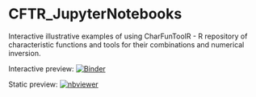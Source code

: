 # CFTR_JupyterNotebooks
Interactive illustrative examples of using CharFunToolR - R repository of characteristic functions and tools for their combinations and numerical inversion. 


Interactive preview: [![Binder](https://mybinder.org/badge_logo.svg)](https://mybinder.org/v2/gh/gajdosandrej/CFTR_JupyterNotebooks.git/HEAD) 

Static preview: [![nbviewer](https://github.com/jupyter/design/blob/master/logos/Badges/nbviewer_badge.svg)](https://nbviewer.org/github/gajdosandrej/CFTR_JupyterNotebooks/blob/main/index_CFTR.ipynb?flush_cache=true)
